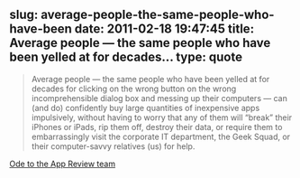slug: average-people-the-same-people-who-have-been
date: 2011-02-18 19:47:45
title: Average people — the same people who have been yelled at for decades...
type: quote
---

> Average people — the same people who have been yelled at for decades for clicking on the wrong button on the wrong incomprehensible dialog box and messing up their computers — can (and do) confidently buy large quantities of inexpensive apps impulsively, without having to worry that any of them will “break” their iPhones or iPads, rip them off, destroy their data, or require them to embarrassingly visit the corporate IT department, the Geek Squad, or their computer-savvy relatives (us) for help.

[Ode to the App Review team](http://www.marco.org/3100131471)
